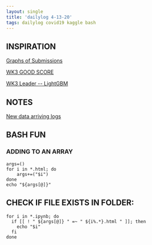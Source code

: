 ```yaml
---
layout: single
title: 'dailylog 4-13-20'
tags: dailylog covid19 kaggle bash
--- 
```


## INSPIRATION

[Graphs of Submissions](https://www.kaggle.com/gaborfodor/covid19-global-forecasting-top-submissions)

[WK3 GOOD SCORE](https://www.kaggle.com/cpmpml/covid19-w3-submission)

[WK3 Leader -- LightGBM](https://www.kaggle.com/david1013/lightgbm-week-3-leader-week-4-deployment)

## NOTES

[New data arriving logs](https://www.kaggle.com/c/covid19-global-forecasting-week-4/discussion/142332)


## BASH FUN

### ADDING TO AN ARRAY 

```console
args=()
for i in *.html; do
    args+=("$i")
done
echo "${args[@]}"

```
## CHECK IF FILE EXISTS IN FOLDER:

```console
for i in *.ipynb; do
  if [[ ! " ${args[@]} " =~ " ${i%.*}.html " ]]; then
    echo "$i"
  fi
done
```
